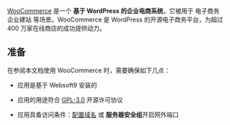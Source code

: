 [WooCommerce](https://woocommerce.com/) 是一个 **基于 WordPress 的企业电商系统**，它被用于 电子商务 企业建站  等场景。WooCommerce 是 WordPress 的开源电子商务平台，为超过 400 万家在线商店的成功提供动力。



## 准备

在参阅本文档使用 WooCommerce 时，需要确保如下几点：

- 应用是基于 Websoft9 安装的

- 应用的用途符合 [GPL-3.0](https://opensource.org/licenses/GPL-3.0) 开源许可协议

- 应用具备访问条件：[配置域名](./domain-set) 或 **服务器安全组**开启网外端口